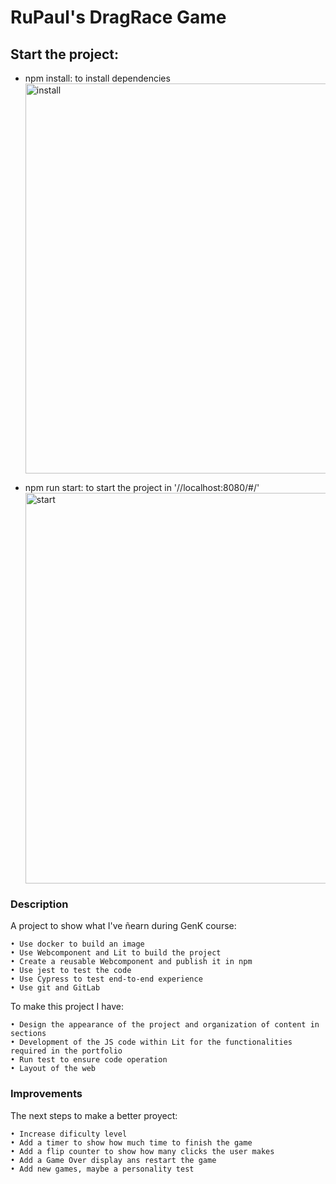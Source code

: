 # RuPaul's DragRace Game

## Start the project:

- npm install: to install dependencies <img width="624" alt="install" src="https://user-images.githubusercontent.com/69849664/101142786-61a02e00-3616-11eb-877a-cff3666ceee5.PNG">

- npm run start: to start the project in '//localhost:8080/#/' <img width="625" alt="start" src="https://user-images.githubusercontent.com/69849664/101142795-649b1e80-3616-11eb-9c46-ea5a31cef5a2.PNG">

### Description

A project to show what I've ñearn during GenK course:

    • Use docker to build an image
    • Use Webcomponent and Lit to build the project
    • Create a reusable Webcomponent and publish it in npm
    • Use jest to test the code
    • Use Cypress to test end-to-end experience
    • Use git and GitLab

To make this project I have:

    • Design the appearance of the project and organization of content in sections
    • Development of the JS code within Lit for the functionalities required in the portfolio
    • Run test to ensure code operation
    • Layout of the web

### Improvements

The next steps to make a better proyect:

    • Increase dificulty level
    • Add a timer to show how much time to finish the game
    • Add a flip counter to show how many clicks the user makes
    • Add a Game Over display ans restart the game
    • Add new games, maybe a personality test
